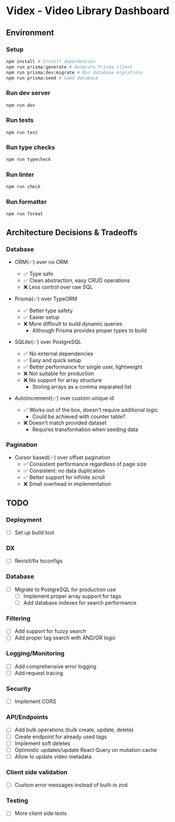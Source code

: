 # Videx - Video Library Dashboard

## Environment

### Setup

```bash
npm install # Install dependencies
npm run prisma:generate # Generate Prisma client
npm run prisma:dev:migrate # Run database migrations
npm run prisma:seed # Seed database
```

### Run dev server

```bash
npm run dev
```

### Run tests

```bash‚
npm run test
```

### Run type checks

```bash
npm run typecheck
```

### Run linter

```bash
npm run check
```

### Run formatter

```bash
npm run format
```

## Architecture Decisions & Tradeoffs

### Database

- ORM(✅) over no ORM

  - ✅ Type safe
  - ✅ Clean abstraction, easy CRUD operations
  - ❌ Less control over raw SQL

- Prisma(✅) over TypeORM

  - ✅ Better type safety
  - ✅ Easier setup
  - ❌ More difficult to build dynamic queries
    - Although Prisma provides proper types to build

- SQLite(✅) over PostgreSQL

  - ✅ No external dependencies
  - ✅ Easy and quick setup
  - ✅ Better performance for single user, lightweight
  - ❌ Not suitable for production
  - ❌ No support for array structure
    - Storing arrays as a comma separated list

- Autoincrement(✅) over custom unique id
  - ✅ Works out of the box, doesn't require additional logic
    - Could be achieved with counter table?
  - ❌ Doesn't match provided dataset
    - Requires transformation when seeding data

### Pagination

- Cursor based(✅) over offset pagination
  - ✅ Consistent performance regardless of page size
  - ✅ Consistent: no data duplication
  - ✅ Better support for infinite scroll
  - ❌ Small overhead in implementation

## TODO

### Deployment
- [ ] Set up build tool

### DX
- [ ] Revisit/fix tsconfigs

### Database

- [ ] Migrate to PostgreSQL for production use
  - [ ] Implement proper array support for tags
  - [ ] Add database indexes for search performance

### Filtering

- [ ] Add support for fuzzy search
- [ ] Add proper tag search with AND/OR logic

### Logging/Monitoring

- [ ] Add comprehensive error logging
- [ ] Add request tracing

### Security

- [ ] Implement CORS

### API/Endpoints

- [ ] Add bulk operations (bulk create, update, delete)
- [ ] Create endpoint for already used tags
- [ ] Implement soft deletes
- [ ] Optimistic updates/update React Query on mutation cache
- [ ] Allow to update video metadata

### Client side validation

- [ ] Custom error messages instead of built-in zod

### Testing

- [ ] More client side tests
